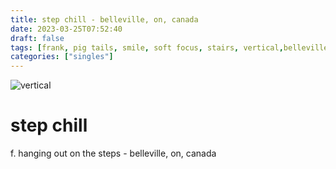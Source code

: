 ```yaml
---
title: step chill - belleville, on, canada
date: 2023-03-25T07:52:40
draft: false
tags: [frank, pig tails, smile, soft focus, stairs, vertical,belleville,on, canada]
categories: ["singles"]
---
```

![vertical](/p/sbr-20230325-1000228.jpg)
<!--more-->
# step chill
f. hanging out on the steps - belleville, on, canada
